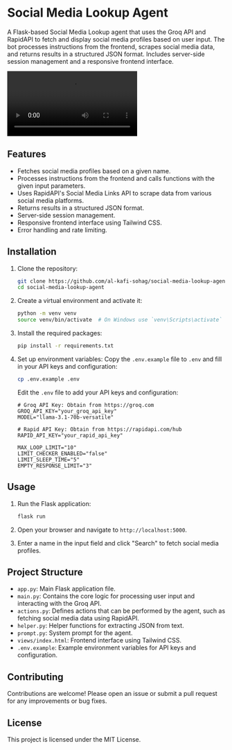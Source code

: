 # Social Media Lookup Agent

A Flask-based Social Media Lookup agent that uses the Groq API and RapidAPI to fetch and display social media profiles based on user input. The bot processes instructions from the frontend, scrapes social media data, and returns results in a structured JSON format. Includes server-side session management and a responsive frontend interface.

![Demo](./demo.mp4)

## Features

- Fetches social media profiles based on a given name.
- Processes instructions from the frontend and calls functions with the given input parameters.
- Uses RapidAPI's Social Media Links API to scrape data from various social media platforms.
- Returns results in a structured JSON format.
- Server-side session management.
- Responsive frontend interface using Tailwind CSS.
- Error handling and rate limiting.

## Installation

1. Clone the repository:
    ```sh
    git clone https://github.com/al-kafi-sohag/social-media-lookup-agent.git
    cd social-media-lookup-agent
    ```

2. Create a virtual environment and activate it:
    ```sh
    python -m venv venv
    source venv/bin/activate  # On Windows use `venv\Scripts\activate`
    ```

3. Install the required packages:
    ```sh
    pip install -r requirements.txt
    ```

4. Set up environment variables:
    Copy the `.env.example` file to `.env` and fill in your API keys and configuration:
    ```sh
    cp .env.example .env
    ```

    Edit the `.env` file to add your API keys and configuration:
    ```env
    # Groq API Key: Obtain from https://groq.com
    GROQ_API_KEY="your_groq_api_key"
    MODEL="llama-3.1-70b-versatile"

    # Rapid API Key: Obtain from https://rapidapi.com/hub
    RAPID_API_KEY="your_rapid_api_key"

    MAX_LOOP_LIMIT="10"
    LIMIT_CHECKER_ENABLED="false"
    LIMIT_SLEEP_TIME="5"
    EMPTY_RESPONSE_LIMIT="3"
    ```

## Usage

1. Run the Flask application:
    ```sh
    flask run
    ```

2. Open your browser and navigate to `http://localhost:5000`.

3. Enter a name in the input field and click "Search" to fetch social media profiles.

## Project Structure

- `app.py`: Main Flask application file.
- `main.py`: Contains the core logic for processing user input and interacting with the Groq API.
- `actions.py`: Defines actions that can be performed by the agent, such as fetching social media data using RapidAPI.
- `helper.py`: Helper functions for extracting JSON from text.
- `prompt.py`: System prompt for the agent.
- `views/index.html`: Frontend interface using Tailwind CSS.
- `.env.example`: Example environment variables for API keys and configuration.

## Contributing

Contributions are welcome! Please open an issue or submit a pull request for any improvements or bug fixes.

## License

This project is licensed under the MIT License.